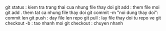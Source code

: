 git status : kiem tra trang thai cua nhung file thay doi
git add <filename>: them file moi
git add . them tat ca nhung file thay doi
git commit -m "noi dung thay doi": commit len 
git push : day file len repo
git pull : lay file thay doi tu repo ve
git checkout -b  <brandname>: tao nhanh moi
git checkout <brand>: chuyen nhanh
